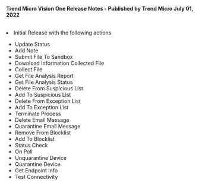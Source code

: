 <b>Trend Micro Vision One Release Notes - Published by Trend Micro July 01, 2022</b>
<br><br>
<li>Initial Release with the following actions</li>
<ul>
<li>Update Status</li>
<li>Add Note</li>
<li>Submit File To Sandbox</li>
<li>Download Information Collected File</li>
<li>Collect File</li>
<li>Get File Analysis Report</li>
<li>Get File Analysis Status</li>
<li>Delete From Suspicious List</li>
<li>Add To Suspicious List</li>
<li>Delete From Exception List</li>
<li>Add To Exception List</li>
<li>Terminate Process</li>
<li>Delete Email Message</li>
<li>Quarantine Email Message</li>
<li>Remove From Blocklist</li>
<li>Add To Blocklist</li>
<li>Status Check</li>
<li>On Poll</li>
<li>Unquarantine Device</li>
<li>Quarantine Device</li>
<li>Get Endpoint Info</li>
<li>Test Connectivity</li>
</ul>
